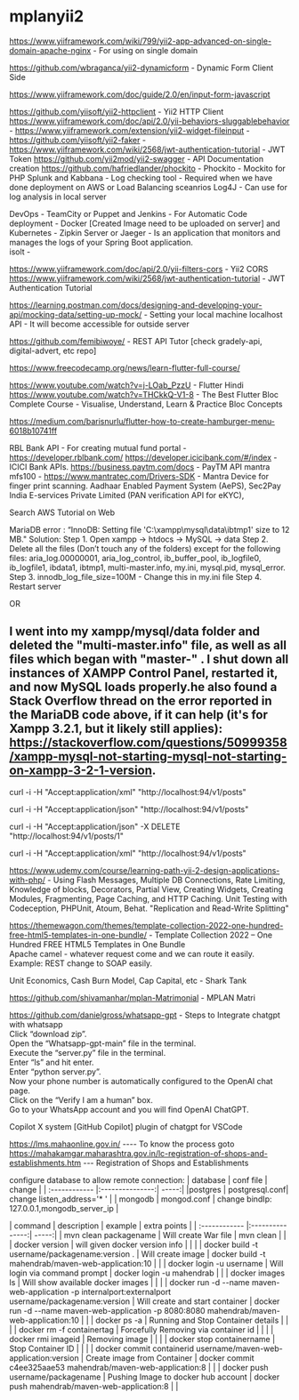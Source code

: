 # mplanyii2

https://www.yiiframework.com/wiki/799/yii2-app-advanced-on-single-domain-apache-nginx - For using on single domain

https://github.com/wbraganca/yii2-dynamicform - Dynamic Form Client Side

https://www.yiiframework.com/doc/guide/2.0/en/input-form-javascript 

https://github.com/yiisoft/yii2-httpclient - Yii2 HTTP Client
https://www.yiiframework.com/doc/api/2.0/yii-behaviors-sluggablebehavior - 
https://www.yiiframework.com/extension/yii2-widget-fileinput - 
https://github.com/yiisoft/yii2-faker - 
https://www.yiiframework.com/wiki/2568/jwt-authentication-tutorial - JWT Token
https://github.com/yii2mod/yii2-swagger - API Documentation creation
https://github.com/hafriedlander/phockito - Phockito - Mockito for PHP
Splunk and Kabbana - Log checking tool - Required when we have done deployment on AWS or Load Balancing sceanrios
Log4J - Can use for log analysis in local server
 
DevOps - TeamCity or Puppet and Jenkins - For Automatic Code deployment -
Docker [Created Image need to be uploaded on server] and Kubernetes - 
Zipkin Server or Jaeger - Is an application that monitors and manages the logs of your Spring Boot application.  
isolt - 

https://www.yiiframework.com/doc/api/2.0/yii-filters-cors - Yii2 CORS
https://www.yiiframework.com/wiki/2568/jwt-authentication-tutorial - JWT Authentication Tutorial

https://learning.postman.com/docs/designing-and-developing-your-api/mocking-data/setting-up-mock/ - Setting your local machine localhost API - It will become accessible for outside server

https://github.com/femibiwoye/ - REST API Tutor [check gradely-api, digital-advert, etc repo]

https://www.freecodecamp.org/news/learn-flutter-full-course/

https://www.youtube.com/watch?v=j-LOab_PzzU - Flutter Hindi
https://www.youtube.com/watch?v=THCkkQ-V1-8 - The Best Flutter Bloc Complete Course - Visualise, Understand, Learn & Practice Bloc Concepts

https://medium.com/barisnurlu/flutter-how-to-create-hamburger-menu-6018b10741ff

RBL Bank API - For creating mutual fund portal - https://developer.rblbank.com/
https://developer.icicibank.com/#/index - ICICI Bank APIs.
https://business.paytm.com/docs - PayTM API
mantra mfs100 - https://www.mantratec.com/Drivers-SDK - Mantra Device for finger print scanning.
Aadhaar Enabled Payment System (AePS), Sec2Pay India E-services Private Limited (PAN verification API for eKYC), 

Search AWS Tutorial on Web

MariaDB error : “InnoDB: Setting file 'C:\xampp\mysql\data\ibtmp1' size to 12 MB."
Solution: 
Step 1. Open xampp -> htdocs -> MySQL -> data
Step 2. Delete all the files (Don’t touch any of the folders) except for
the following files: aria_log.00000001, aria_log_control,
ib_buffer_pool, ib_logfile0, ib_logfile1, ibdata1, ibtmp1,
multi-master.info, my.ini, mysql.pid, mysql_error.
Step 3. innodb_log_file_size=100M - Change this in my.ini file
Step 4. Restart server

OR

I went into my xampp/mysql/data folder and deleted the "multi-master.info" file, as well as all files which began with "master-" . I shut down all instances of XAMPP Control Panel, restarted it, and now MySQL loads properly.he also found a Stack Overflow thread on the error reported in the MariaDB code above, if it can help (it's for Xampp 3.2.1, but it likely still applies): https://stackoverflow.com/questions/50999358/xampp-mysql-not-starting-mysql-not-starting-on-xampp-3-2-1-version.
------------------------------------------------------------------------------------------------------------------------------------------------------------------
curl -i -H "Accept:application/xml" "http://localhost:94/v1/posts"

curl -i -H "Accept:application/json" "http://localhost:94/v1/posts"

curl -i -H "Accept:application/json" -X DELETE "http://localhost:94/v1/posts/1"

curl -i -H "Accept:application/xml" "http://localhost:94/v1/posts"

https://www.udemy.com/course/learning-path-yii-2-design-applications-with-php/ - Using Flash Messages, Multiple DB Connections, Rate Limiting,  Knowledge of blocks, Decorators, Partial View, Creating Widgets, Creating Modules, Fragmenting, Page Caching, and HTTP Caching. Unit Testing with Codeception, PHPUnit, Atoum, Behat. "Replication and Read-Write Splitting"<br />

https://themewagon.com/themes/template-collection-2022-one-hundred-free-html5-templates-in-one-bundle/ - Template Collection 2022 – One Hundred FREE HTML5 Templates in One Bundle<br />
Apache camel - whatever request come and we can route it easily. Example: REST change to SOAP easily.<br />

Unit Economics, Cash Burn Model, Cap Capital, etc - Shark Tank<br />

https://github.com/shivamanhar/mplan-Matrimonial - MPLAN Matri<br />

https://github.com/danielgross/whatsapp-gpt - Steps to Integrate chatgpt with whatsapp<br />
Click “download zip”.<br />
Open the “Whatsapp-gpt-main” file in the terminal.<br />
Execute the “server.py” file in the terminal. <br />
Enter “ls” and hit enter.<br />
Enter “python server.py”.<br />
Now your phone number is automatically configured to the OpenAI chat page. <br />
Click on the “Verify I am a human” box.<br />
Go to your WhatsApp account and you will find OpenAI ChatGPT.<br />

Copilot X system [GitHub Copilot] plugin of chatgpt for VSCode<br />

https://lms.mahaonline.gov.in/ ---- To know the process goto https://mahakamgar.maharashtra.gov.in/lc-registration-of-shops-and-establishments.htm --- Registration of Shops and Establishments <br />

configure database to allow remote connection:
| database | conf file | change |
| :------------ |:---------------:| -----:|
|postgres | postgresql.conf| change listen_address='* ' |
| mongodb | mongod.conf | change bindIp: 127.0.0.1,mongodb_server_ip |

| command | description | example | extra points |
| :------------ |:---------------:| -----:|
| mvn clean packagename | Will create War file | mvn clean | |
| docker version | will given docker version info | | |
| docker build -t username/packagename:version . | Will create image | docker build -t mahendrab/maven-web-application:10 | |
| docker login -u username | Will login via command prompt | docker login -u mahendrab | |
| docker images ls | Will show available docker images | | | 
| docker run -d --name maven-web-application -p internalport:externalport username/packagename:version | Will create and start container | docker run -d --name maven-web-application -p 8080:8080 mahendrab/maven-web-application:10 | |
| docker ps -a | Running and Stop Container details | | |
| docker rm -f containertag | Forcefully Removing via container id | | |
| docker rmi imageid | Removing image | | | 
| docker stop containername | Stop Container ID | | |
| docker commit containerid username/maven-web-application:version | Create image from Container | docker commit c4ee325aae53 mahendrab/maven-web-application:8 | |
| docker push username/packagename | Pushing Image to docker hub account | docker push mahendrab/maven-web-application:8 | |
